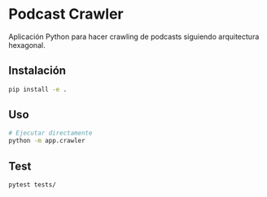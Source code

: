 # Podcast Crawler

Aplicación Python para hacer crawling de podcasts siguiendo arquitectura hexagonal.

## Instalación

```bash
pip install -e .
```

## Uso

```bash
# Ejecutar directamente
python -m app.crawler

```


## Test

```bash
pytest tests/
```
